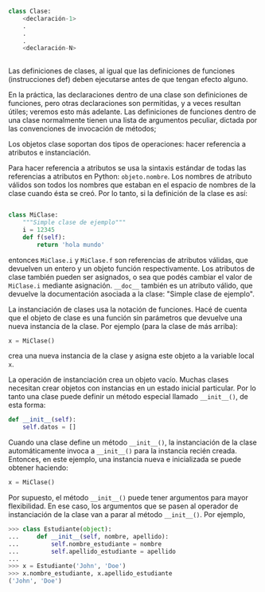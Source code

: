 ``` python

class Clase:
    <declaración-1>
    .
    .
    .
    <declaración-N>
    
```
Las definiciones de clases, al igual que las definiciones de funciones (instrucciones def)
deben ejecutarse antes de que tengan efecto alguno.

En la práctica, las declaraciones dentro de una clase son definiciones de funciones, pero otras declaraciones son permitidas, y a veces resultan útiles; veremos esto más adelante. Las definiciones de funciones dentro de una clase normalmente tienen una lista de argumentos peculiar,
dictada por las convenciones de invocación de métodos;


Los objetos clase soportan dos tipos de operaciones: hacer referencia a atributos e instanciación.

Para hacer referencia a atributos se usa la sintaxis estándar de todas las referencias a atributos en Python: `objeto.nombre`.
Los nombres de atributo válidos son todos los nombres que estaban en el espacio de nombres de la clase cuando ésta se creó.
Por lo tanto, si la definición de la clase es así:

``` python

class MiClase:
    """Simple clase de ejemplo"""
    i = 12345
    def f(self):
        return 'hola mundo'
```
entonces `MiClase.i` y `MiClase.f` son referencias de atributos válidas, que devuelven un entero y un objeto función respectivamente. Los atributos de clase también pueden ser asignados, o sea que podés cambiar el valor de `MiClase.i` mediante asignación. `__doc__` también es un atributo válido, que devuelve la documentación asociada a la clase: "Simple clase de ejemplo".


La instanciación de clases usa la notación de funciones. Hacé de cuenta que el objeto de clase es una función sin parámetros que devuelve una nueva instancia de la clase. Por ejemplo (para la clase de más arriba):
``` python
x = MiClase()
```
crea una nueva instancia de la clase y asigna este objeto a la variable local `x`.

La operación de instanciación crea un objeto vacío. Muchas clases necesitan crear objetos con instancias en un estado inicial particular. Por lo tanto una clase puede definir un método especial llamado `__init__()`, de esta forma:

``` python
def __init__(self):
    self.datos = []
```

Cuando una clase define un método `__init__()`, la instanciación de la clase automáticamente invoca a `__init__()` para la instancia recién creada. Entonces, en este ejemplo, una instancia nueva e inicializada se puede obtener haciendo:
```python
x = MiClase()
```

Por supuesto, el método `__init__()` puede tener argumentos para mayor flexibilidad. En ese caso, los argumentos que se pasen al operador de instanciación de la clase van a parar al método `__init__()`. Por ejemplo,
``` python
>>> class Estudiante(object):
...     def __init__(self, nombre, apellido):
...         self.nombre_estudiante = nombre
...         self.apellido_estudiante = apellido
...
>>> x = Estudiante('John', 'Doe')
>>> x.nombre_estudiante, x.apellido_estudiante
('John', 'Doe')
```
